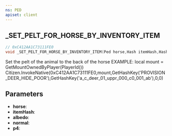 ```yaml
---
ns: PED
apiset: client
---
```

## _SET_PELT_FOR_HORSE_BY_INVENTORY_ITEM

```c
// 0xC412AA1C73111FE0
void _SET_PELT_FOR_HORSE_BY_INVENTORY_ITEM(Ped horse,Hash itemHash,Hash albedo,Hash normal,BOOL p4);
```

Set the pelt of the animal to the back of the horse
EXAMPLE:
local mount = GetMountOwnedByPlayer(PlayerId())
Citizen.InvokeNative(0xC412AA1C73111FE0,mount,GetHashKey('PROVISION_DEER_HIDE_POOR'),GetHashKey('a_c_deer_01_uppr_000_c0_001_ab'),0,0)

## Parameters
* **horse**:
* **itemHash**:
* **albedo**:
* **normal**:
* **p4**:



